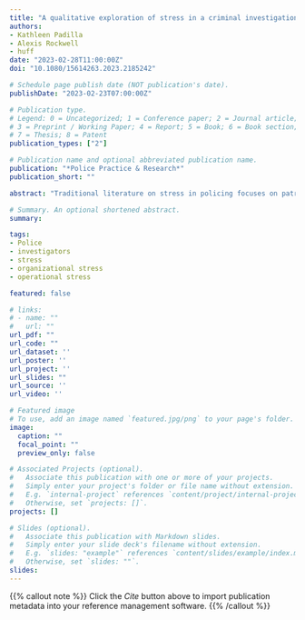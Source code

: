 ```yaml
---
title: "A qualitative exploration of stress in a criminal investigations section"
authors:
- Kathleen Padilla
- Alexis Rockwell
- huff
date: "2023-02-28T11:00:00Z"
doi: "10.1080/15614263.2023.2185242"

# Schedule page publish date (NOT publication's date).
publishDate: "2023-02-23T07:00:00Z"

# Publication type.
# Legend: 0 = Uncategorized; 1 = Conference paper; 2 = Journal article;
# 3 = Preprint / Working Paper; 4 = Report; 5 = Book; 6 = Book section;
# 7 = Thesis; 8 = Patent
publication_types: ["2"]

# Publication name and optional abbreviated publication name.
publication: "*Police Practice & Research*"
publication_short: ""

abstract: "Traditional literature on stress in policing focuses on patrol officers and generalizes findings to other sections and ranks within the department. This fails to take into consideration that different sections may experience and manage stress in various ways. Following Dabney and colleagues (2013) examination of homicide investigators, the current study employs deductive coding to examine interviews from 21 investigators from financial, property, domestic violence, persons, and child crimes in the Criminal Investigations Section of a mid-sized Southwestern, United States police department. Findings were able to both replicate and expand upon Dabney and colleagues (2013) results, suggesting that even in a department that varies demographically and operationally from the original department, these investigators were exposed to and afflicted by many of the same stressors. While some of these stressors were similar to their patrol officer counterparts, investigators were further impacted by sources of stress that are unique to their specific role in the police organization (e.g., heavy caseloads, prolonged exposure to trauma, additional involvement with other criminal justice actors). Research and practical implications for departments – both international and domestic – in managing investigator stress are discussed."

# Summary. An optional shortened abstract.
summary:   

tags:
- Police
- investigators
- stress
- organizational stress
- operational stress

featured: false

# links:
# - name: ""
#   url: ""
url_pdf: ""
url_code: ""
url_dataset: ''
url_poster: ''
url_project: ''
url_slides: ""
url_source: ''
url_video: ''

# Featured image
# To use, add an image named `featured.jpg/png` to your page's folder. 
image:
  caption: ""
  focal_point: ""
  preview_only: false

# Associated Projects (optional).
#   Associate this publication with one or more of your projects.
#   Simply enter your project's folder or file name without extension.
#   E.g. `internal-project` references `content/project/internal-project/index.md`.
#   Otherwise, set `projects: []`.
projects: []

# Slides (optional).
#   Associate this publication with Markdown slides.
#   Simply enter your slide deck's filename without extension.
#   E.g. `slides: "example"` references `content/slides/example/index.md`.
#   Otherwise, set `slides: ""`.
slides:
---
```


{{% callout note %}}
Click the *Cite* button above to import publication metadata into your reference management software.
{{% /callout %}}
